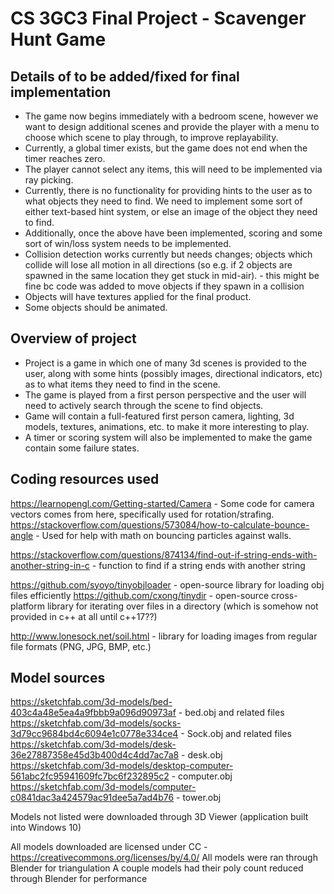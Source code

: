# CS 3GC3 Final Project - Scavenger Hunt Game

## Details of to be added/fixed for final implementation
- The game now begins immediately with a bedroom scene, however we want to design additional scenes and provide the player with a menu to choose which scene to play through, to improve replayability.
- Currently, a global timer exists, but the game does not end when the timer reaches zero.
- The player cannot select any items, this will need to be implemented via ray picking.
- Currently, there is no functionality for providing hints to the user as to what objects they need to find. We need to implement some sort of either text-based hint system, or else an image of the object they need to find.
- Additionally, once the above have been implemented, scoring and some sort of win/loss system needs to be implemented.
- Collision detection works currently but needs changes; objects which collide will lose all motion in all directions (so e.g. if 2 objects are spawned in the same location they get stuck in mid-air). - this might be fine bc code was added to move objects if they spawn in a collision
- Objects will have textures applied for the final product.
- Some objects should be animated.

## Overview of project

- Project is a game in which one of many 3d scenes is provided to the user, along with some hints (possibly images, directional indicators, etc) as to what items they need to find in the scene.
- The game is played from a first person perspective and the user will need to actively search through the scene to find objects.
- Game will contain a full-featured first person camera, lighting, 3d models, textures, animations, etc. to make it more interesting to play.
- A timer or scoring system will also be implemented to make the game contain some failure states.

## Coding resources used
https://learnopengl.com/Getting-started/Camera - Some code for camera vectors comes from here, specifically used for rotation/strafing.
https://stackoverflow.com/questions/573084/how-to-calculate-bounce-angle - Used for help with math on bouncing particles against walls.

https://stackoverflow.com/questions/874134/find-out-if-string-ends-with-another-string-in-c - function to find if a string ends with another string

https://github.com/syoyo/tinyobjloader - open-source library for loading obj files efficiently
https://github.com/cxong/tinydir - open-source cross-platform library for iterating over files in a directory (which is somehow not provided in c++ at all until c++17??)

http://www.lonesock.net/soil.html - library for loading images from regular file formats (PNG, JPG, BMP, etc.)

## Model sources
https://sketchfab.com/3d-models/bed-403c4a48e5ea4a9fbbb9a096d90973af - bed.obj and related files
https://sketchfab.com/3d-models/socks-3d79cc9684bd4c6094e1c0778e334ce4 - Sock.obj and related files
https://sketchfab.com/3d-models/desk-36e27887358e45d3b400d4c4dd7ac7a8 - desk.obj
https://sketchfab.com/3d-models/desktop-computer-561abc2fc95941609fc7bc6f232895c2 - computer.obj
https://sketchfab.com/3d-models/computer-c0841dac3a424579ac91dee5a7ad4b76 - tower.obj

Models not listed were downloaded through 3D Viewer (application built into Windows 10)

All models downloaded are licensed under CC - https://creativecommons.org/licenses/by/4.0/
All models were ran through Blender for triangulation
A couple models had their poly count reduced through Blender for performance